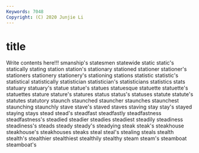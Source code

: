 ```yaml
---
Keywords: 7048
Copyright: (C) 2020 Junjie Li
---
```


# title

Write contents here!!!
smanship's 
statesmen 
statewide 
static 
static's 
statically 
stating 
station 
station's 
stationary
stationed 
stationer 
stationer's 
stationers 
stationery 
stationery's 
stationing 
stations 
statistic 
statistic's
statistical 
statistically 
statistician 
statistician's 
statisticians 
statistics 
stats 
statuary 
statuary's 
statue
statue's 
statues 
statuesque 
statuette 
statuette's 
statuettes 
stature 
stature's 
statures 
status
status's 
statuses 
statute 
statute's 
statutes 
statutory 
staunch 
staunched 
stauncher 
staunches
staunchest 
staunching 
staunchly 
stave 
stave's 
staved 
staves 
staving 
stay 
stay's
stayed 
staying 
stays 
stead 
stead's 
steadfast 
steadfastly 
steadfastness 
steadfastness's 
steadied
steadier 
steadies 
steadiest 
steadily 
steadiness 
steadiness's 
steads 
steady 
steady's 
steadying
steak 
steak's 
steakhouse 
steakhouse's 
steakhouses 
steaks 
steal 
steal's 
stealing 
steals
stealth 
stealth's 
stealthier 
stealthiest 
stealthily 
stealthy 
steam 
steam's 
steamboat 
steamboat's
